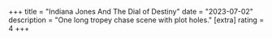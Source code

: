 +++
title = "Indiana Jones And The Dial of Destiny"
date = "2023-07-02"
description = "One long tropey chase scene with plot holes."
[extra]
rating = 4
+++
